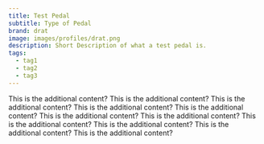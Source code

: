 ```yaml
---
title: Test Pedal
subtitle: Type of Pedal
brand: drat
image: images/profiles/drat.png
description: Short Description of what a test pedal is.
tags:
  - tag1
  - tag2
  - tag3
---
```


This is the additional content?
This is the additional content?
This is the additional content?
This is the additional content?
This is the additional content?
This is the additional content?
This is the additional content?
This is the additional content?
This is the additional content?
This is the additional content?
This is the additional content?
